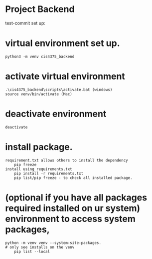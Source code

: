 # Project Backend
test-commit
set up:
# virtual environment set up.
	python3 -m venv cis4375_backend
# activate virtual environment
	.\cis4375_backend\scripts\activate.bat (windows)
	source venv/bin/activate (Mac)
# deactivate environment
	deactivate
# install package.
	requirement.txt allows others to install the dependency
		pip freeze
	install using requirements.txt
		pip install -r requirements.txt
		pip list/pip freeze - to check all installed package.

# (optional if you have all packages required installed on ur system) environment to access system packages, 
	python -m venv venv --system-site-packages.
	# only see installs on the venv 
		pip list --local
